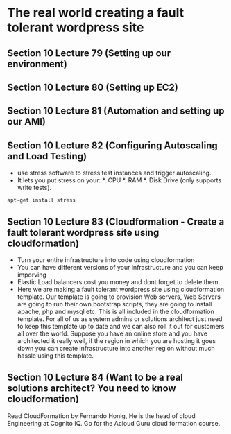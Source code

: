 # The real world creating a fault tolerant wordpress site

## Section 10 Lecture 79 (Setting up our environment)
## Section 10 Lecture 80 (Setting up EC2)
## Section 10 Lecture 81 (Automation and setting up our AMI)
## Section 10 Lecture 82 (Configuring Autoscaling and Load Testing)
 * use stress software to stress test instances and trigger autoscaling. 
  * It lets you put stress on your:
   *. CPU
   *. RAM
   *. Disk Drive (only supports write tests).
   
   ```
   apt-get install stress
   ```
## Section 10 Lecture 83 (Cloudformation - Create a fault tolerant wordpress site using cloudformation)
* Turn your entire infrastructure into code using cloudformation
* You can have different versions of your infrastructure and you can keep imporving
* Elastic Load balancers cost you money and dont forget to delete them.
* Here we are making a fault tolerant wordpress site using cloudformation template. Our template is going to provision Web servers, 
Web Servers are going to run their own bootstrap scripts, they are going to install apache, php and mysql etc. This is all included in the 
cloudformation template. For all of us as system admins or solutions architect just need to keep this template up to date and we can also roll it 
out for customers all over the world. Suppose you have an online store and you have architected it really well, if the region in which you 
are hosting it goes down you can create infrastructure into another region without much hassle using this template.

## Section 10 Lecture 84 (Want to be a real solutions architect? You need to know cloudformation)
Read CloudFormation by Fernando Honig, He is the head of cloud Engineering at Cognito IQ. Go for the Acloud Guru cloud formation course.


